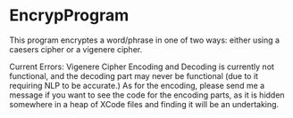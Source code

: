 # EncrypProgram

This program encryptes a word/phrase in one of two ways: either using a caesers cipher or a vigenere cipher. 

Current Errors: 
Vigenere Cipher Encoding and Decoding is currently not functional, and the decoding part may never be functional (due to it requiring NLP to be accurate.) As for the encoding, please send me a message if you want to see the code for the encoding parts, as it is hidden somewhere in a heap of XCode files and finding it will be an undertaking. 
